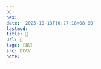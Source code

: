 ```yaml
---
bc:
hex:
date: '2025-10-13T10:27:18+08:00'
lastmod:
title: 􂘤
url: 􂘤
tags: [飢]
src: DCCV
note:
---
```


